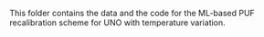 This folder contains the data and the code for the ML-based PUF recalibration scheme for UNO with temperature variation.

